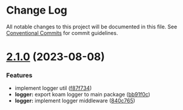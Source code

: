 # Change Log

All notable changes to this project will be documented in this file.
See [Conventional Commits](https://conventionalcommits.org) for commit guidelines.

# [2.1.0](https://github.com/mutoe/koam/compare/v2.0.2...v2.1.0) (2023-08-08)


### Features

* implement logger util ([f87f734](https://github.com/mutoe/koam/commit/f87f7342695cc5e62d341a519648542ab6bf8363))
* **logger:** export koam logger to main package ([bb91f0c](https://github.com/mutoe/koam/commit/bb91f0c21ce68a12fb2f30545d7dfd7ffff760e0))
* **logger:** implement logger middleware ([840c765](https://github.com/mutoe/koam/commit/840c765a59708c24296b391d2b99c3f1b68e870f))
